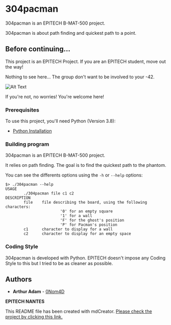 # 304pacman

304pacman is an EPITECH B-MAT-500 project.

304pacman is about path finding and quickest path to a point.

## Before continuing...

This project is an EPITECH Project. If you are an EPITECH student, move out the way!

Nothing to see here... The group don't want to be involved to your -42.

![Alt Text](https://media.tenor.com/images/e627ecf80ad5b216c47a6fb939a51890/tenor.gif)

If you're not, no worries! You're welcome here!

### Prerequisites

To use this project, you'll need Python (Version 3.8):

* [Python Installation](https://www.python.org/downloads/)

### Building program

304pacman is an EPITECH B-MAT-500 project.

It relies on path finding. The goal is to find the quickest path to the phantom.

You can see the differents options using the ``-h`` or ``--help`` options:

```term
$> ./304pacman --help
USAGE
        ./304pacman file c1 c2
DESCRIPTION
        file    file describing the board, using the following characters:
                        '0' for an empty square
                        '1' for a wall
                        'F' for the ghost's position
                        'P' for Pacman's position
        c1      character to display for a wall
        c2      character to display for an empty space
```

### Coding Style

304pacman is developed with Python. EPITECH doesn't impose any Coding Style to this but I tried to be as cleaner as possible.

## Authors

* **Arthur Adam** - [0Nom4D](https://github.com/0Nom4D)

**EPITECH NANTES**

This README file has been created with mdCreator. [Please check the project by clicking this link.](https://github.com/0Nom4D/mdCreator/)
